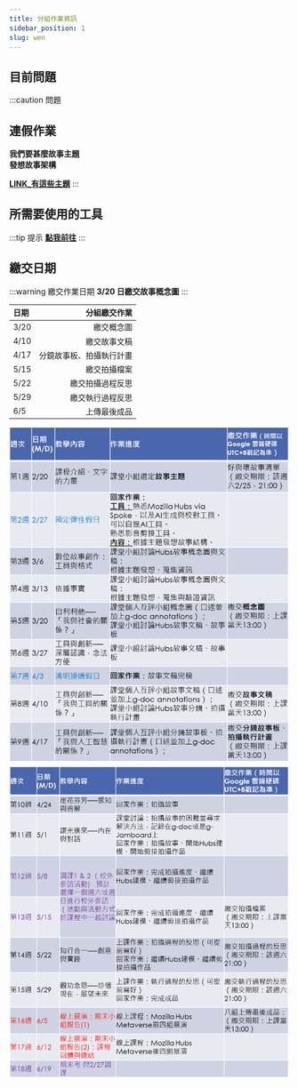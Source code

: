 ```yaml
---
title: 分組作業資訊
sidebar_position: 1
slug: wen
---
```



## 目前問題
:::caution 問題
## 連假作業
**我們要甚麼故事主題**  
**發想故事架構**
  
[**LINK_有這些主題**](/class/wen/reg#%E4%B8%BB%E9%A1%8C%E9%81%B8%E6%93%87)
:::

## 所需要使用的工具
:::tip 提示
[**點我前往**](/class/wen/Hubs)
:::

## 繳交日期
:::warning 繳交作業日期
**3/20 日繳交故事概念圖**
:::

| 日期 | 分組繳交作業 |
| :-----| ----: |
| 3/20 | 繳交概念圖 |
| 4/10 | 繳交故事文稿 |
| 4/17 | 分鏡故事板、拍攝執行計畫 |
| 5/15 | 繳交拍攝檔案 |
| 5/22 | 繳交拍攝過程反思 |
| 5/29 | 繳交執行過程反思 |
| 6/5 | 上傳最後成品 |



![大綱1](../assets/文學與創新課程大綱1.png) ![大綱2](../assets/文學與創新課程大綱2.png) 

